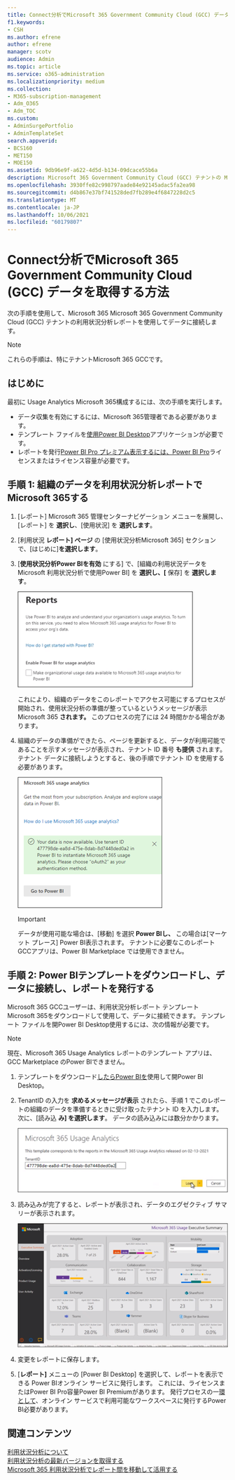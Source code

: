 ```yaml
---
title: Connect分析でMicrosoft 365 Government Community Cloud (GCC) データを取得する方法
f1.keywords:
- CSH
ms.author: efrene
author: efrene
manager: scotv
audience: Admin
ms.topic: article
ms.service: o365-administration
ms.localizationpriority: medium
ms.collection:
- M365-subscription-management
- Adm_O365
- Adm_TOC
ms.custom:
- AdminSurgePortfolio
- AdminTemplateSet
search.appverid:
- BCS160
- MET150
- MOE150
ms.assetid: 9db96e9f-a622-4d5d-b134-09dcace55b6a
description: Microsoft 365 Government Community Cloud (GCC) テナントの Microsoft 365 Usage Analytics テンプレート アプリを使用してデータに接続するPower BI。
ms.openlocfilehash: 3930ffe82c998797aade84e92145adac5fa2ea98
ms.sourcegitcommit: d4b867e37bf741528ded7fb289e4f6847228d2c5
ms.translationtype: MT
ms.contentlocale: ja-JP
ms.lasthandoff: 10/06/2021
ms.locfileid: "60179807"
---
```

# <a name="connect-to-microsoft-365-government-community-cloud-gcc-data-with-usage-analytics"></a>Connect分析でMicrosoft 365 Government Community Cloud (GCC) データを取得する方法

次の手順を使用して、Microsoft 365 Microsoft 365 Government Community Cloud (GCC) テナントの利用状況分析レポートを使用してデータに接続します。 

> [!NOTE]
> これらの手順は、特にテナントMicrosoft 365 GCCです。 

## <a name="before-you-begin"></a>はじめに

最初に Usage Analytics Microsoft 365構成するには、次の手順を実行します。 

- データ収集を有効にするには、Microsoft 365管理者である必要があります。 
- テンプレート ファイルを[使用Power BI Desktop](https://powerbi.microsoft.com/en-us/desktop/)アプリケーションが必要です。 
- レポートを発行[Power BI Pro プレミアム表示するには、Power BI Pro](https://go.microsoft.com/fwlink/p/?linkid=845347)ライセンスまたはライセンス容量が必要です。 

## <a name="step-1-make-you-organizations-data-available-for-the-microsoft-365-usage-analytics-report"></a>手順 1: 組織のデータを利用状況分析レポートでMicrosoft 365する

1. [レポート] Microsoft 365 管理センターナビゲーション メニューを展開し、[レポート] を **選択し**、[使用状況] を **選択します**。 
2. [利用状況 **レポート] ページ** の [使用状況分析Microsoft 365] セクションで、[はじめに]**を選択します**。 
3. [**使用状況分析Power BIを有効** にする] で、[組織の利用状況データを Microsoft 利用状況分析で使用Power BI] を **選択し、[** 保存] を **選択します**。

    ![テナント データを使用可能にします。](../../media/usage-analytics/make-data-available.png) 



    これにより、組織のデータをこのレポートでアクセス可能にするプロセスが開始され、使用状況分析の準備が整っているというメッセージが表示Microsoft 365 **されます。** このプロセスの完了には 24 時間かかる場合があります。 

4. 組織のデータの準備ができたら、ページを更新すると、データが利用可能であることを示すメッセージが表示され、テナント ID 番号 **も提供** されます。 テナント データに接続しようとすると、後の手順でテナント ID を使用する必要があります。 
 
    ![テナント ID。](../../media/usage-analytics/tenant-id-gcc.png) 
 
    > [!IMPORTANT]
    > データが使用可能な場合は、[移動] を選択 **Power BIし、** この場合は[マーケット プレース] Power BI表示されます。  テナントに必要なこのレポートGCCアプリは、Power BI Marketplace では使用できません。  


## <a name="step-2-download-the-power-bi-template-connect-to-your-data-and-publish-the-report"></a>手順 2: Power BIテンプレートをダウンロードし、データに接続し、レポートを発行する

Microsoft 365 GCCユーザーは、利用状況分析レポート テンプレート Microsoft 365をダウンロードして使用して、データに接続できます。 テンプレート ファイルを開Power BI Desktop使用するには、次の情報が必要です。 

 > [!NOTE]
 > 現在、Microsoft 365 Usage Analytics レポートのテンプレート アプリは、GCC Marketplace のPower BIできません。  

1. テンプレートをダウンロード[したらPower BIを](https://download.microsoft.com/download/7/8/2/782ba8a7-8d89-4958-a315-dab04c3b620c/Microsoft%20365%20Usage%20Analytics.pbit)使用して開Power BI Desktop。 
2. TenantID の入力を **求めるメッセージが表示** されたら、手順 1 でこのレポートの組織のデータを準備するときに受け取ったテナント ID を入力します。 次に、[読み込 **み] を選択します**。 データの読み込みには数分かかります。 

    ![テナント ID を入力します。](../../media/usage-analytics/add-tenant-id.png) 



3. 読み込みが完了すると、レポートが表示され、データのエグゼクティブ サマリーが表示されます。 

    ![エグゼクティブの概要。](../../media/usage-analytics/exec-summary.png) 
 

4. 変更をレポートに保存します。 
5. [**レポート]** メニューの [Power BI Desktop] を選択して、レポートを表示できる Power BIオンライン サービスに発行します。 これには、ライセンスまたはPower BI Pro容量Power BI Premiumがあります。 発行プロセスの一[環として](/power-bi/create-reports/desktop-upload-desktop-files#to-publish-a-power-bi-desktop-dataset-and-reports)、オンライン サービスで利用可能なワークスペースに発行するPower BI必要があります。

## <a name="related-content"></a>関連コンテンツ

[利用状況分析について](usage-analytics.md) </br>
[利用状況分析の最新バージョンを取得する](get-the-latest-version-of-usage-analytics.md) </br>
[Microsoft 365 利用状況分析でレポート間を移動して活用する](navigate-and-utilize-reports.md) </br>